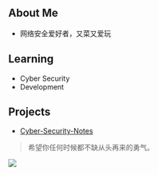 ## About Me
- 网络安全爱好者，又菜又爱玩

## Learning
- Cyber Security
- Development

## Projects
- [Cyber-Security-Notes](https://github.com/kyl1n0/Cyber-Security-Notes)


> 希望你任何时候都不缺从头再来的勇气。

![](https://raw.githubusercontent.com/kyl1n0/kyl1n0/output/github-contribution-grid-snake.svg)
